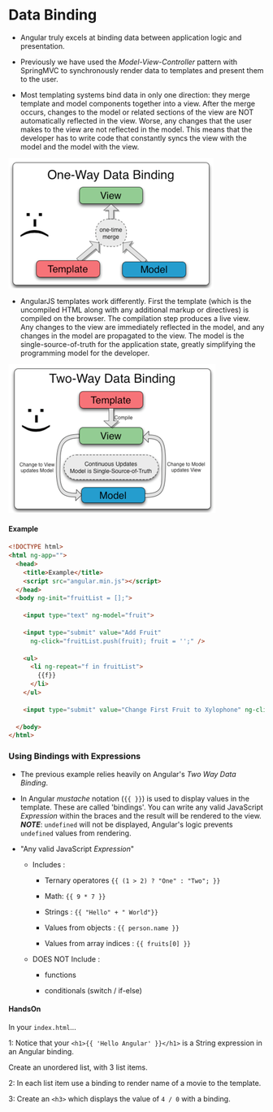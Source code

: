 # Data Binding

* Angular truly excels at binding data between application logic and presentation.

* Previously we have used the *Model-View-Controller* pattern with SpringMVC to synchronously render data to templates and present them to the user.

* Most templating systems bind data in only one direction: they merge template and model components together into a view. After the merge occurs, changes to the model or related sections of the view are NOT automatically reflected in the view. Worse, any changes that the user makes to the view are not reflected in the model. This means that the developer has to write code that constantly syncs the view with the model and the model with the view.

![traditional mvc binding](../imgs/traditional-binding.png)

* AngularJS templates work differently. First the template (which is the uncompiled HTML along with any additional markup or directives) is compiled on the browser. The compilation step produces a live view. Any changes to the view are immediately reflected in the model, and any changes in the model are propagated to the view. The model is the single-source-of-truth for the application state, greatly simplifying the programming model for the developer.

![two way binding](../imgs/two-way-binding.png)

#### Example

```html
<!DOCTYPE html>
<html ng-app="">
  <head>
    <title>Example</title>
    <script src="angular.min.js"></script>
  </head>
  <body ng-init="fruitList = [];">

    <input type="text" ng-model="fruit">
    
    <input type="submit" value="Add Fruit"
      ng-click="fruitList.push(fruit); fruit = '';" />
    
    <ul>
      <li ng-repeat="f in fruitList">
        {{f}}
      </li>
    </ul>

    <input type="submit" value="Change First Fruit to Xylophone" ng-click="fruitList[0] = 'Xylophone';" />
    
  </body>
</html>
```

### Using Bindings with Expressions

* The previous example relies heavily on Angular's *Two Way Data Binding*. 

* In Angular *mustache* notation (`{{ }}`) is used to display values in the template. These are called 'bindings'. You can write any valid JavaScript *Expression* within the braces and the result will be rendered to the view. ***NOTE***: `undefined` will not be displayed, Angular's logic prevents `undefined` values from rendering.

* "Any valid JavaScript *Expression*"

  * Includes : 

    * Ternary operatores `{{ (1 > 2) ? "One" : "Two"; }}`

    * Math: `{{ 9 * 7 }}`

    * Strings : `{{ "Hello" + " World"}}`

    * Values from objects : `{{ person.name }}`

    * Values from array indices : `{{ fruits[0] }}`

  * DOES NOT Include :

    * functions

    * conditionals (switch / if-else)

#### HandsOn
In your `index.html`...

1: Notice that your `<h1>{{ 'Hello Angular' }}</h1>` is a String expression in an Angular binding. 

Create an unordered list, with 3 list items.

2: In each list item use a binding to render name of a movie to the template.

3: Create an `<h3>` which displays the value of `4 / 0` with a binding.

